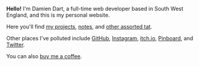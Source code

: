 <!---
  # Copyright (C) 2022 Damien Dart, <damiendart@pobox.com>.
  # This file is distributed under the MIT licence. For more
  # information, please refer to the accompanying "LICENCE" file.

  description: 'Visit the personal website of Damien Dart, a full-time web developer based in South West England.'
  hideBreadcrumbs: true
  metaTitle: "Damien Dart's Personal Website"
  sitemapTitle: 'Homepage'
  title: 'Hello!'
  twigTemplate: '.templates/homepage.html.twig'
--->

**Hello!** I'm Damien Dart, a full-time web developer based in South
West England, and this is my personal website.

Here you'll find [my projects][], [notes], and [other assorted tat][].

Other places I've polluted include [GitHub][], [Instagram][],
[itch.io][], [Pinboard][], and [Twitter][].

You can also [buy me a coffee][].

  [my projects]: <https://www.robotinaponcho.net/projects/>
  [notes]: <https://www.robotinaponcho.net/notes/>
  [other assorted tat]: <https://www.robotinaponcho.net/crap/>
  [Instagram]: <https://www.instagram.com/damiendart/>
  [itch.io]: <https://damiendart.itch.io/>
  [GitHub]: <https://github.com/damiendart>
  [Pinboard]: <https://pinboard.in/u:damiendart>
  [Twitter]: <https://twitter.com/damiendart>
  [buy me a coffee]: <https://www.buymeacoffee.com/damiendart>
